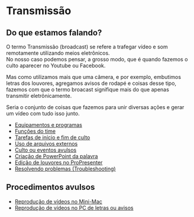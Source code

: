 # Transmissão

## Do que estamos falando?
O termo Transmissão (broadcast) se refere a trafegar vídeo e som remotamente utilizando meios eletrônicos.\
No nosso caso podemos pensar, a grosso modo, que é quando fazemos o culto aparecer no Youtube ou Facebook.

Mas como utilizamos mais que uma câmera, e por exemplo, embutimos letras dos louvores, agregamos avisos de rodapé e coisas desse tipo, fazemos com que o termo broacast signifique mais do que apenas transmitir eletrônicamente.

Seria o conjunto de coisas que fazemos para unir diversas ações e gerar um vídeo com tudo isso junto.

- [Equipamentos e programas](equipamentos-e-programas)
- [Funções do time](funcoes-do-time)
- [Tarefas de início e fim de culto](tarefas-inicio-e-fim-de-culto/)
- [Uso de arquivos externos](uso-de-arquivos-externos)
- [Culto ou eventos avulsos](cultos-ou-eventos-avulsos)
- [Criação de PowerPoint da palavra](criacao-power-point-palavra)
- [Edição de louvores no ProPresenter](edicao-louvores-propresenter)
- [Resolvendo problemas (Troubleshooting)](troubleshooting)

## Procedimentos avulsos
- [Reprodução de vídeos no Mini-Mac](reproducao-videos-mini-mac)
- [Reprodução de vídeos no PC de letras ou avisos](reproducao-videos-pc-letras-ou-avisos)
